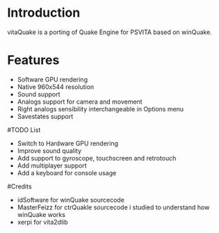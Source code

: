 # Introduction
vitaQuake is a porting of Quake Engine for PSVITA based on winQuake.

# Features
- Software GPU rendering
- Native 960x544 resolution
- Sound support
- Analogs support for camera and movement
- Right analogs sensibility interchangeable in Options menu
- Savestates support

#TODO List
- Switch to Hardware GPU rendering
- Improve sound quality
- Add support to gyroscope, touchscreen and retrotouch
- Add multiplayer support
- Add a keyboard for console usage

#Credits
- idSoftware for winQuake sourcecode
- MasterFeizz for ctrQuakle sourcecode i studied to understand how winQuake works
- xerpi for vita2dlib
